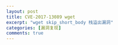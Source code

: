 ```yaml
---
layout: post
title: CVE-2017-13089 wget 
excerpt: "wget skip_short_body 栈溢出漏洞"
categories: [漏洞复现]
comments: true
---
```


